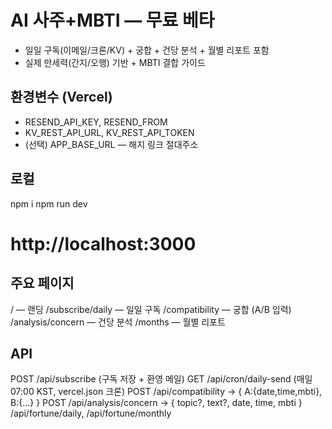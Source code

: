 # AI 사주+MBTI — 무료 베타
- 일일 구독(이메일/크론/KV) + 궁합 + 건당 분석 + 월별 리포트 포함
- 실제 만세력(간지/오행) 기반 + MBTI 결합 가이드

## 환경변수 (Vercel)
- RESEND_API_KEY, RESEND_FROM
- KV_REST_API_URL, KV_REST_API_TOKEN
- (선택) APP_BASE_URL — 해지 링크 절대주소

## 로컬
npm i
npm run dev
# http://localhost:3000

## 주요 페이지
/ — 랜딩
/subscribe/daily — 일일 구독
/compatibility — 궁합 (A/B 입력)
/analysis/concern — 건당 분석
/months — 월별 리포트

## API
POST /api/subscribe  (구독 저장 + 환영 메일)
GET  /api/cron/daily-send (매일 07:00 KST, vercel.json 크론)
POST /api/compatibility → { A:{date,time,mbti}, B:{...} }
POST /api/analysis/concern → { topic?, text?, date, time, mbti }
/api/fortune/daily, /api/fortune/monthly
